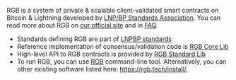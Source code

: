 RGB is a system of private & scalable client-validated smart contracts on Bitcoin & Lightning developed 
by [LNP/BP Standards Association](https://lnp-bp.org). You can read more about RGB on 
[our official site](https://rgb.tech) and in [FAQ](https://rgbfaq.com).

- Standards defining RGB are part of [LNPBP standards](https://github.com/LNP-BP/LNPBPs)
- Reference implementation of consensus/validation code is [RGB Core Lib](https://github.com/RGB-WG/rgb-core)
- High-level API to RGB contracts is provided by [RGB Standard Lib](https://github.com/RGB-WG/rgb-std)
- To run RGB, you can use [RGB](/RGB-WG/rgb) command-line tool. Alternatively, you can 
  other existing software listed here: <https://rgb.tech/install/>.
